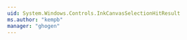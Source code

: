 ```yaml
---
uid: System.Windows.Controls.InkCanvasSelectionHitResult
ms.author: "kempb"
manager: "ghogen"
---
```

